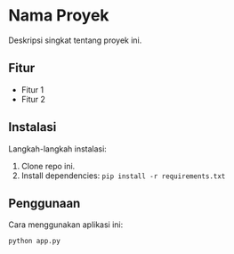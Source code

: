 # Nama Proyek

Deskripsi singkat tentang proyek ini.

## Fitur

- Fitur 1
- Fitur 2

## Instalasi

Langkah-langkah instalasi:
1. Clone repo ini.
2. Install dependencies: `pip install -r requirements.txt`

## Penggunaan

Cara menggunakan aplikasi ini:
```bash
python app.py
